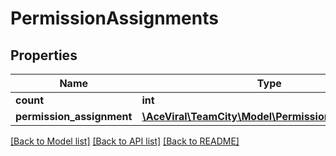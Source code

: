 # PermissionAssignments

## Properties
Name | Type | Description | Notes
------------ | ------------- | ------------- | -------------
**count** | **int** |  | [optional] 
**permission_assignment** | [**\AceViral\TeamCity\Model\PermissionAssignment[]**](PermissionAssignment.md) |  | [optional] 

[[Back to Model list]](../README.md#documentation-for-models) [[Back to API list]](../README.md#documentation-for-api-endpoints) [[Back to README]](../README.md)


